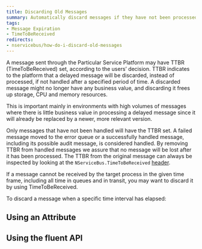 ```yaml
---
title: Discarding Old Messages
summary: Automatically discard messages if they have not been processed within a given period of time.
tags:
- Message Expiration
- TimeToBeReceived
redirects:
- nservicebus/how-do-i-discard-old-messages
---
```


A message sent through the Particular Service Platform may have TTBR (TimeToBeReceived) set, according to the users’ decision. TTBR indicates to the platform that a delayed message will be discarded, instead of processed, if not handled after a specified period of time. A discarded message might no longer have any business value, and discarding it frees up storage, CPU and memory resources. 

This is important mainly in environments with high volumes of messages where there is little business value in processing a delayed message since it will already be replaced by a newer, more relevant version.

Only messages that have not been handled will have the TTBR set. A failed message moved to the error queue or a successfully handled message, including its possible audit message, is considered handled. By removing TTBR from handled messages we  assure that no message will be lost after it has been processed. The TTBR from the original message can always be inspected by looking at the `NServiceBus.TimeToBeReceived` [header](/nservicebus/messaging/message-headers.md).

If a message cannot be received by the target process in the given time frame, including all time in queues and in transit, you may want to discard it by using TimeToBeReceived.


To discard a message when a specific time interval has elapsed:

## Using an Attribute

<!-- import DiscardingOldMessagesWithAnAttribute -->

## Using the fluent API

<!-- import DiscardingOldMessagesWithFluent -->

